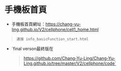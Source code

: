 # 手機板首頁

* 手機板首頁網址：https://chang-yu-ling.github.io/V2/cellphone/cell1_home.html

> `連接 info_basicFunction_start.html  `
* `final verson最終版在 
     > https://github.com/Chang-Yu-Ling/Chang-Yu-Ling.github.io/tree/master/V2/cellphone/code`

